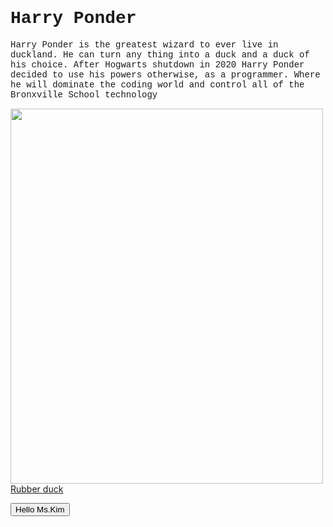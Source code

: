 <h1 style="font-family:'Courier New'"> Harry Ponder </h1>
<p style="font-family:'Courier New'"> Harry Ponder is the greatest wizard to ever live in duckland. He can turn any thing into a duck and a duck of his choice.
After Hogwarts shutdown in 2020 Harry Ponder decided to use his powers otherwise, as a programmer. Where he will dominate the
coding world and control all of the Bronxville School technology </p>
<img src=https://images.esellerpro.com/2243/I/370/74/BATH205-harry-potter-rubber-duck%20(4).JPG width="500" height="600">
<a href = https://en.wikipedia.org/wiki/Rubber_duck> Rubber duck</a>


<button type="button">Hello Ms.Kim</button>
